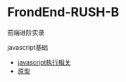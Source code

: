 # FrondEnd-RUSH-B
前端进阶实录


javascript基础

- [javascript执行相关](javascript/base/javascript执行.md)
- [原型](javascript/base/原型.md)